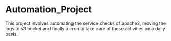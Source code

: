 # Automation_Project
This project involves automating the service checks of apache2, moving the logs to s3 bucket and finally a cron to take care of these activities on a daily basis.

